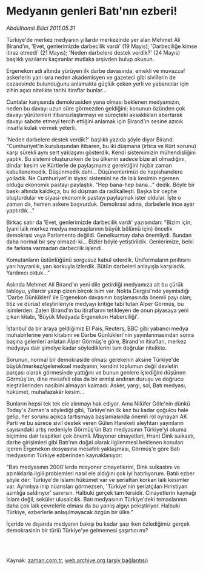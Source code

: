 # Medyanın genleri Batı'nın ezberi!

*Abdülhamit Bilici 2011.05.31*

<td class="columnist-detail">
<p>Türkiye'de merkez medyanın yıllardır merkezinde yer alan Mehmet Ali Birand'ın, 'Evet, genlerimizde darbecilik vardı' (19 Mayıs); 'Darbeciliğe kimse itiraz etmedi' (21 Mayıs); 'Neden darbelere destek verdik?' (24 Mayıs) başlıklı yazılarını kaçıranlar mutlaka arşivden bulup okusun.</p>
<p>
<div id="haberMetinDiv">
<p>Ergenekon adı altında yürüyen ilk darbe davasında, emekli ve muvazzaf askerlerin yanı sıra neden akademisyen ve gazeteci gibi sivillerin de cezaevinde bulunduğunu anlamakta güçlük çeken yerli ve yabancılar için zihin açıcı nitelikte tarihi itiraflar bunlar...
<p>Cuntalar karşısında demokrasiden yana olması beklenen medyamızın, neden bu davayı uzun süre görmezden geldiğini; konunun özünden çok davayı yürütenleri itibarsızlaştırmayı ve süreçteki aksaklıkları abartarak davayı sabote etmeyi tercih ettiğini anlamak için Birand'ın sesine azıcık insafla kulak vermek yeterli.
<p>'Neden darbelere destek verdik?' başlıklı yazıda şöyle diyor Birand: "Cumhuriyet'in kuruluşundan itibaren, bu iki düşmana (irtica ve Kürt sorunu) karşı sürekli aynı sert yaklaşımı gösterdik. Kendi sistemimizin mühendisliğini yaptık. Bu sistemi oluştururken de bu ülkenin sadece bize ait olmadığını, dindar kesim ve Kürtlerle de paylaşmamız gerektiğini hiçbir zaman kabullenemedik. Düşünmedik dahi... Düşünenlerimizi de hapishanelere yolladık. Ne Cumhuriyet'in siyasi sistemini ne de laik kesimin egemen olduğu ekonomik pastayı paylaştık. "Hep bana-hep bana..." dedik. Böyle bir baskı altında kaldıkça, bu iki düşman da radikalleşti. Başka bir cephe oluşturdular ve siyasi-ekonomik pastayı paylaşmak ister oldular. İşte o zaman da, hemen askere başvurduk. Demokrasi adına, darbelerle ince ayar yaptırdık..."
<p>Birkaç satır da 'Evet, genlerimizde darbecilik vardı' yazısından: "Bizim için, (yani laik merkez medya mensuplarının büyük bölümü için) öncelik demokrasi veya Parlamento değildi. Genelkurmay daha önemliydi. Bundan daha normal bir şey olmazdı ki... Bizler böyle yetiştirildik. Genlerimize, belki de farkına varmadan darbecilik işlendi.
<p>Komutanların üstünlüğünü sorgusuz kabul ederdik. Üniformaların pırıltısını yarı hayranlık, yarı korkuyla izlerdik. Bütün darbeleri anlayışla karşıladık. Yardımcı olduk..."
<p>Aslında Mehmet Ali Birand'ın yeni dile getirdiği medyamıza ait bu çürük tabloyu, yıllardır yazıp çizen birçok isim var. Nokta Dergisi'nde yayınladığı 'Darbe Günlükleri' ile Ergenekon davasının başlamasında önemli payı olan; titiz ve dürüst eleştirileriyle medyayı kritiğe tabi tutan Alper Görmüş, bu isimlerden. Zaten Birand'ın bu itiraflarını tetikleyen de onun piyasaya yeni çıkan kitabı, 'Büyük Medyada Ergenekon Haberciliği'. 
<p>İstanbul'da bir araya geldiğimiz El Pais, Reuters, BBC gibi yabancı medya muhabirlerine yeni kitabını ve Darbe Günlükleri'nin yayınlanmasından sonra başına gelenleri anlatan Alper Görmüş'e göre, Birand'ın itirafları, merkez medyaya dair şimdiye kadar söylediklerini tam doğrular nitelikte.
<p>Sorunun, normal bir demokraside olması gerekenin aksine Türkiye'de büyük/merkez/geleneksel medyanın, kendini toplumun değil devletin parçası olarak görmesinde yattığını ve bunun genlere işlediğini düşünen Görmüş'ün, dine mesafeli olsa da bir ermişi andıran duruşu ve doğrucu eleştirilerinden nasibini almayan kalmadı: Asker, yargı, sol, Batı medyası, hükümet, muhafazakâr kesim...
<p>Bunların hepsi tek tek ele alınmayı hak ediyor. Ama Nilüfer Göle'nin dünkü Today's Zaman'a söylediği gibi, Türkiye'nin ilk kez bu kadar çoğulcu hale gelip, her sorunu açıkça tartışmaya başlamasında önemli rol oynayan AK Parti ve bu sürece sivil destek veren Gülen Hareketi aleyhtarı yayınların sayısındaki artış nedeniyle Görmüş'ün Batı medyasının Türkiye'yi okuma biçimine dair tespitleri çok önemli. Misyoner cinayetleri, Hrant Dink suikastı, darbe girişimleri gibi Batı'nın doğal olarak ilgilenmesi beklenen konuları içeren Ergenekon dosyasına mesafeli yaklaşması, Görmüş'e göre Batı medyasının Türkiye ezberinden kaynaklanıyor:
<p>"Batı medyasının 2000'lerde misyoner cinayetlerini, Dink suikastını ve azınlıklarla ilgili problemleri nasıl ele aldığını çok iyi hatırlıyorum. Batılı ezber şöyle der: Türkiye'de İslami hükümet var ve şeriattan korkan laik kesimler var. Ayrıntıya inip nüansları görmezsen, 'Türkiye'nin şeriatçıları Hıristiyan azınlığa saldırıyor' sanırsın. Halbuki gerçek tam tersidir. Cinayetlerin kaynağı İslam değil, seküler ulusalcılık. Batı medyasının Türkiye'deki temaslarının daha çok laik çevrelerle olması da bu yanlış algıyı pekiştiriyor. Halbuki Türkiye, ezberlerle anlaşılmayacak özgün bir ülke."
<p>İçeride ve dışarıda medyanın bakışı bu kadar şaşı iken özlediğimiz gerçek demokrasinin bir türlü Türkiye'ye gelmemesi şaşırtıcı mı? </p></p></p></p></p></p></p></p></p></p></p></div>
</p>


<p><br>
		 </br></p></td>

Kaynak: [zaman.com.tr](http://zaman.com.tr/yazar.do?yazino=1140928), [web.archive.org (arşiv bağlantısı)](http://web.archive.org/web/20110808071209/http://www.zaman.com.tr:80/yazar.do?yazino=1140928)
